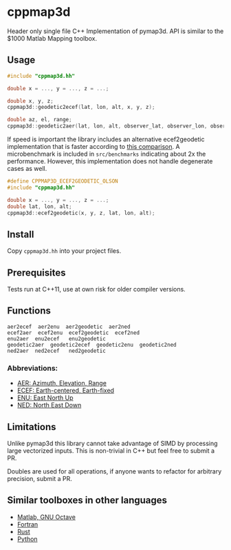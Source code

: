 # cppmap3d
Header only single file C++ Implementation of pymap3d. API is similar to the $1000 Matlab Mapping toolbox.

## Usage
```C++
#include "cppmap3d.hh"

double x = ..., y = ..., z = ...;

double x, y, z;
cppmap3d::geodetic2ecef(lat, lon, alt, x, y, z);

double az, el, range;
cppmap3d::geodetic2aer(lat, lon, alt, observer_lat, observer_lon, observer_alt, az, el, range);
```

If speed is important the library includes an alternative ecef2geodetic implementation that is faster according to [this comparison](https://github.com/planet36/ecef-geodetic/tree/main). A microbenchmark is included in `src/benchmarks` indicating about 2x the performance. However, this implementation does not handle degenerate cases as well.

```C++
#define CPPMAP3D_ECEF2GEODETIC_OLSON
#include "cppmap3d.hh"

double x = ..., y = ..., z = ...;
double lat, lon, alt;
cppmap3d::ecef2geodetic(x, y, z, lat, lon, alt);
```

## Install

Copy `cppmap3d.hh` into your project files.

## Prerequisites

Tests run at C++11, use at own risk for older compiler versions.

## Functions

```
aer2ecef  aer2enu  aer2geodetic  aer2ned
ecef2aer  ecef2enu  ecef2geodetic  ecef2ned
enu2aer  enu2ecef   enu2geodetic
geodetic2aer  geodetic2ecef  geodetic2enu  geodetic2ned
ned2aer  ned2ecef   ned2geodetic
```
### Abbreviations:

* [AER: Azimuth, Elevation, Range](https://en.wikipedia.org/wiki/Spherical_coordinate_system)
* [ECEF: Earth-centered, Earth-fixed](https://en.wikipedia.org/wiki/Earth-centered,_Earth-fixed_coordinate_system)
* [ENU: East North Up](https://en.wikipedia.org/wiki/Axes_conventions#Ground_reference_frames:_ENU_and_NED)
* [NED: North East Down](https://en.wikipedia.org/wiki/Local_tangent_plane_coordinates)

## Limitations

Unlike pymap3d this library cannot take advantage of SIMD by processing large vectorized inputs. This is non-trivial in C++ but feel free to submit a PR.

Doubles are used for all operations, if anyone wants to refactor for arbitrary precision, submit a PR.

## Similar toolboxes in other languages

* [Matlab, GNU Octave](https://github.com/geospace-code/matmap3d)
* [Fortran](https://github.com/geospace-code/maptran3d)
* [Rust](https://github.com/gberrante/map_3d)
* [Python](https://github.com/geospace-code/pymap3d/tree/main)
